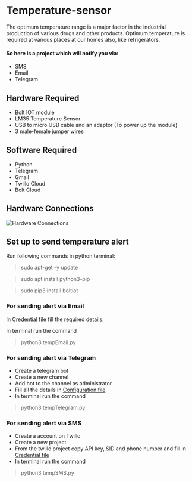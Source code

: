 # Temperature-sensor

The optimum temperature range is a major factor in the industrial production of various drugs and other products.
Optimum temperature is required at various places at our homes also, like refrigerators.

#### So here is a project which will notify you via:
* SMS
* Email 
* Telegram

## Hardware Required
* Bolt IOT module
* LM35 Temperature Sensor
* USB to micro USB cable and an adaptor (To power up the module)
* 3 male-female jumper wires

## Software Required
* Python
* Telegram
* Gmail
* Twillo Cloud
* Bolt Cloud

## Hardware Connections
![Hardware Connections](https://cdn.fs.teachablecdn.com/resize=width:400/Ig2OOt38Tn28UQro2CT0)

## Set up to send temperature alert
Run following commands in python terminal:

> sudo apt-get -y update

> sudo apt install python3-pip

> sudo pip3 install boltiot

### For sending alert via Email
In [Credential file](https://github.com/aawizard/Temperature-sensor/blob/master/Email/credentials.py)  fill the required details.

In terminal run the command
> python3 tempEmail.py

### For sending alert via Telegram
* Create a telegram bot
* Create a new channel
* Add bot to the channel as administrator
* Fill all the details in [Configuration file](https://github.com/aawizard/Temperature-sensor/blob/master/Telegram/conf.py)
* In terminal run the command
> python3 tempTelegram.py

### For sending alert via SMS
* Create a account on Twillo 
* Create a new project 
* From the twillo project copy API key, SID and phone number and fill in [Credential file](https://github.com/aawizard/Temperature-sensor/blob/master/SMS/credentials.py)
* In terminal run the command 
> python3 tempSMS.py
